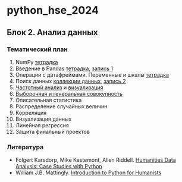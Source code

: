 # python_hse_2024
## Блок 2. Анализ данных

### Тематический план
1. NumPy [тетрадка](https://github.com/AnnSenina/python_hse_2024/blob/main/notebooks/1_NumPy.ipynb)
2. Введение в Pandas [тетрадка](https://github.com/AnnSenina/python_hse_2024/blob/main/notebooks/2_pandas.ipynb), [запись 1](https://youtube.com/live/1MvAEw1QpaU?feature=share)
3. Операции с датафреймами. Переменные и шкалы [тетрадка](https://github.com/AnnSenina/python_hse_2024/blob/main/notebooks/3_pandas.ipynb)
4. Поиск данных [коллекции данных](https://github.com/AnnSenina/python_hse_2024/blob/main/notebooks/search_data.md), [запись 2](https://youtube.com/live/L1m3y0V_yJQ?feature=share)
5. [Частотный анализ](https://github.com/AnnSenina/python_hse_2024/blob/main/notebooks/4_%D1%87%D0%B0%D1%81%D1%82%D0%BE%D1%82%D1%8B%2C_pandas.ipynb) и [визуализация](https://github.com/AnnSenina/python_hse_2024/blob/main/notebooks/5_%D0%B1%D0%B0%D0%B7%D0%BE%D0%B2%D0%B0%D1%8F_%D0%B3%D1%80%D0%B0%D1%84%D0%B8%D0%BA%D0%B0.ipynb)
6. [Выборочная и генеральная совокупность](https://github.com/AnnSenina/python_hse_2024/blob/main/notebooks/6_%D0%B2%D1%8B%D0%B1%D0%BE%D1%80%D0%BA%D0%B8.ipynb)
7. Описательная статистика
8. Распределение случайных величин
9. Корреляция
10. Визуализация данных
11. Линейная регрессия
12. Защита финальный проектов

### Литература
- Folgert Karsdorp, Mike Kestemont, Allen Riddell. [Humanities Data Analysis: Case Studies with Python](https://www.humanitiesdataanalysis.org/index.html)
- William J.B. Mattingly. [Introduction to Python for Humanists](http://python-textbook.pythonhumanities.com/intro.html)

